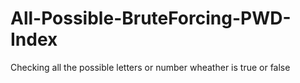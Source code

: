 # All-Possible-BruteForcing-PWD-Index
Checking all the possible letters or number wheather is true or false
